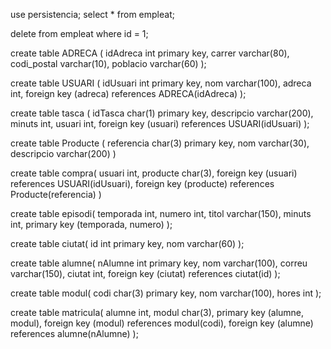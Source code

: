 use persistencia;
select * from empleat;

delete from empleat where id = 1;

create table ADRECA (
    idAdreca int primary key,
    carrer varchar(80),
    codi_postal varchar(10),
    poblacio varchar(60)
);

create table USUARI (
    idUsuari int primary key,
    nom varchar(100),
    adreca int,
    foreign key (adreca) references ADRECA(idAdreca)
);

create table tasca (
    idTasca char(1) primary key,
    descripcio varchar(200),
    minuts int,
    usuari int,
    foreign key (usuari) references USUARI(idUsuari)
);

create table Producte (
    referencia char(3) primary key,
    nom varchar(30),
    descripcio varchar(200)
)

create table compra(
    usuari int,
    producte char(3),
    foreign key (usuari) references USUARI(idUsuari),
    foreign key (producte) references Producte(referencia)
)

create table episodi(
    temporada int,
    numero int,
    titol varchar(150),
    minuts int,
    primary key (temporada, numero)
);

create table ciutat(
    id int primary key,
    nom varchar(60)
);

create table alumne(
    nAlumne int primary key,
    nom varchar(100),
    correu varchar(150),
    ciutat int,
    foreign key (ciutat) references ciutat(id)
);

create table modul(
    codi char(3) primary key,
    nom varchar(100),
    hores int
);

create table matricula(
    alumne int,
    modul char(3),
    primary key (alumne, modul),
    foreign key (modul) references modul(codi),
    foreign key (alumne) references alumne(nAlumne)
);
